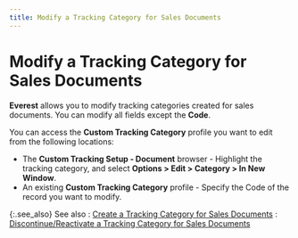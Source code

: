 ```yaml
---
title: Modify a Tracking Category for Sales Documents
---
```


# Modify a Tracking Category for Sales Documents


**Everest** allows you to modify tracking categories created for sales documents. You can modify all fields except the **Code**.


You can access the **Custom Tracking Category** profile you want to edit from the following locations:

- The **Custom Tracking Setup - Document** browser - Highlight the tracking category, and select **Options &gt; Edit &gt; Category &gt; In New Window**.
- An existing **Custom Tracking Category** profile - Specify the Code of the record you want to modify.



{:.see_also}
See also
: [Create a Tracking Category for Sales Documents]({{site.ct_baseurl}}/document-tracking/tracking-sales-documents/create_a_tracking_category_for_sales_documents.html)
: [Discontinue/Reactivate a Tracking Category for Sales Documents]({{site.ct_baseurl}}/misc/discontinue_a_tracking_category_for_sales_documents.html)
